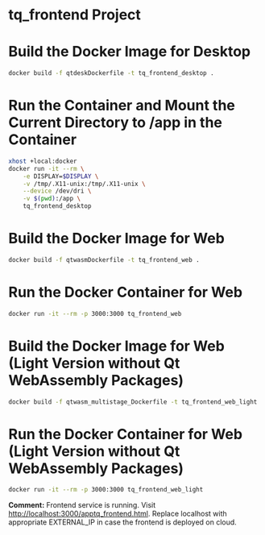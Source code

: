 # tq_frontend Project

# Build the Docker Image for Desktop

```sh
docker build -f qtdeskDockerfile -t tq_frontend_desktop .
```

# Run the Container and Mount the Current Directory to /app in the Container

```sh
xhost +local:docker
docker run -it --rm \
    -e DISPLAY=$DISPLAY \
    -v /tmp/.X11-unix:/tmp/.X11-unix \
    --device /dev/dri \
    -v $(pwd):/app \
    tq_frontend_desktop
```

# Build the Docker Image for Web

```sh
docker build -f qtwasmDockerfile -t tq_frontend_web .
```

# Run the Docker Container for Web

```sh
docker run -it --rm -p 3000:3000 tq_frontend_web
```


# Build the Docker Image for Web (Light Version without Qt WebAssembly Packages)

```sh
docker build -f qtwasm_multistage_Dockerfile -t tq_frontend_web_light .
```

# Run the Docker Container for Web (Light Version without Qt WebAssembly Packages)

```sh
docker run -it --rm -p 3000:3000 tq_frontend_web_light
```

**Comment:** Frontend service is running. Visit [http://localhost:3000/apptq_frontend.html](http://localhost:3000/apptq_frontend.html). Replace localhost with appropriate EXTERNAL_IP in case the frontend is deployed on cloud.

